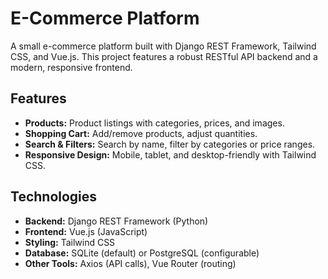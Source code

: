 # E-Commerce Platform

A small e-commerce platform built with Django REST Framework, Tailwind CSS, and Vue.js. This project features a robust RESTful API backend and a modern, responsive frontend.

## Features

- **Products:** Product listings with categories, prices, and images.
- **Shopping Cart:** Add/remove products, adjust quantities.
- **Search & Filters:** Search by name, filter by categories or price ranges.
- **Responsive Design:** Mobile, tablet, and desktop-friendly with Tailwind CSS.

## Technologies

- **Backend:** Django REST Framework (Python)
- **Frontend:** Vue.js (JavaScript)
- **Styling:** Tailwind CSS
- **Database:** SQLite (default) or PostgreSQL (configurable)
- **Other Tools:** Axios (API calls), Vue Router (routing)
